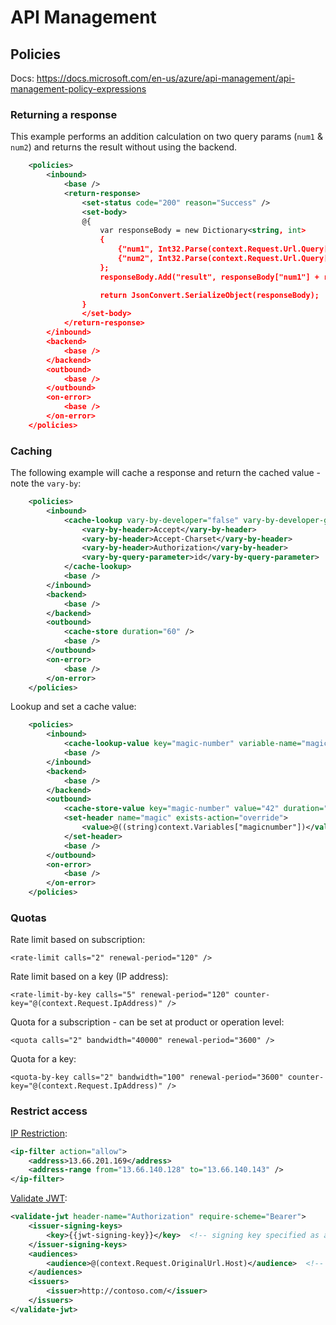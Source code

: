 # API Management

## Policies

Docs: https://docs.microsoft.com/en-us/azure/api-management/api-management-policy-expressions

### Returning a response

This example performs an addition calculation on two query params (`num1` & `num2`)
and returns the result without using the backend.

```xml
    <policies>
        <inbound>
            <base />
            <return-response>
                <set-status code="200" reason="Success" />
                <set-body>
                @{
                    var responseBody = new Dictionary<string, int>
                    {
                        {"num1", Int32.Parse(context.Request.Url.Query["num1"].First())},
                        {"num2", Int32.Parse(context.Request.Url.Query["num2"].First())}
                    };
                    responseBody.Add("result", responseBody["num1"] + responseBody["num2"]);

                    return JsonConvert.SerializeObject(responseBody);
                }
                </set-body>
            </return-response>
        </inbound>
        <backend>
            <base />
        </backend>
        <outbound>
            <base />
        </outbound>
        <on-error>
            <base />
        </on-error>
    </policies>
```

### Caching

The following example will cache a response and return the cached value - note the `vary-by`:

```xml
    <policies>
        <inbound>
            <cache-lookup vary-by-developer="false" vary-by-developer-groups="false" downstream-caching-type="none">
                <vary-by-header>Accept</vary-by-header>
                <vary-by-header>Accept-Charset</vary-by-header>
                <vary-by-header>Authorization</vary-by-header>
                <vary-by-query-parameter>id</vary-by-query-parameter>
            </cache-lookup>
            <base />
        </inbound>
        <backend>
            <base />
        </backend>
        <outbound>
            <cache-store duration="60" />
            <base />
        </outbound>
        <on-error>
            <base />
        </on-error>
    </policies>
```

Lookup and set a cache value:

```xml
    <policies>
        <inbound>
            <cache-lookup-value key="magic-number" variable-name="magicnumber" default-value="0" />
            <base />
        </inbound>
        <backend>
            <base />
        </backend>
        <outbound>
            <cache-store-value key="magic-number" value="42" duration="30" />
            <set-header name="magic" exists-action="override">
                <value>@((string)context.Variables["magicnumber"])</value>
            </set-header>
            <base />
        </outbound>
        <on-error>
            <base />
        </on-error>
    </policies>
```

### Quotas

Rate limit based on subscription:

    <rate-limit calls="2" renewal-period="120" />

Rate limit based on a key (IP address):

    <rate-limit-by-key calls="5" renewal-period="120" counter-key="@(context.Request.IpAddress)" />

Quota for a subscription - can be set at product or operation level:

    <quota calls="2" bandwidth="40000" renewal-period="3600" />

Quota for a key:

    <quota-by-key calls="2" bandwidth="100" renewal-period="3600" counter-key="@(context.Request.IpAddress)" />

### Restrict access

[IP Restriction](https://docs.microsoft.com/en-us/azure/api-management/api-management-access-restriction-policies#RestrictCallerIPs):

```xml
<ip-filter action="allow">
    <address>13.66.201.169</address>
    <address-range from="13.66.140.128" to="13.66.140.143" />
</ip-filter>
```

[Validate JWT](https://docs.microsoft.com/en-us/azure/api-management/api-management-access-restriction-policies#ValidateJWT):

```xml
<validate-jwt header-name="Authorization" require-scheme="Bearer">
    <issuer-signing-keys>
        <key>{{jwt-signing-key}}</key>  <!-- signing key specified as a named value -->
    </issuer-signing-keys>
    <audiences>
        <audience>@(context.Request.OriginalUrl.Host)</audience>  <!-- audience is set to API Management host name -->
    </audiences>
    <issuers>
        <issuer>http://contoso.com/</issuer>
    </issuers>
</validate-jwt>
```
